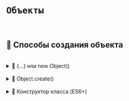 # `Объекты`

<br>

## 🚩 Способы создания объекта

<br>

<details>
<summary> 🔹 {...} или new Object() </summary>
  
<br>

```javascript

// {...}
const person = {
    firstName: "John",
    age: 30
};


// new Object() 
const person = new Object()
person.firstName = "John"
person.age = 30


```

👆 Смена вершины ветки `master`, на коммит вершины ветки `fix`  
&emsp;&emsp; ❗ Произойдет только в том случаи, если вершиной ветки `master` будет тот коммит, от которого был создан `fix`

</details>

<br>

<details>
<summary> 🔹 Object.create() </summary>
  
<br>

```javascript
const personPrototype = {
    greet: function() {
        console.log("Hello!");
    }
};

const john = Object.create(personPrototype);
john.firstName = "John";
john.lastName = "Doe";
john.age = 30;



```

👆 Позволяет создавать новые объекты с указанным прототипом (существующим объектом)

❗ Это позволяет наследовать свойства и методы от другого объекта

</details>

<br>

<details>
<summary> 🔹 Конструктор класса (ES6+)</summary>
  
<br>

```javascript
class Person {
    constructor(firstName, lastName, age) {
        this.firstName = firstName;
        this.lastName = lastName;
        this.age = age;
    }
}

const john = new Person("John", "Doe", 30);

// const john = {
  firstName = John,
  lastName = Doe,
  age = 30
}

```

👆 Позволяет создавать новые объекты с указанным прототипом (существующим объектом)

❗ Это позволяет наследовать свойства и методы от другого объекта

</details>
